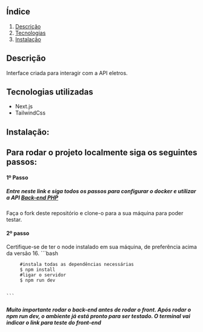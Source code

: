 <h2>Índice</h2>

1. [ Descrição ](#sobre)
2. [ Tecnologias](#techs)
3. [ Instalação ](#install)


<a name="descricao"></a>
## Descrição

Interface criada para interagir com a API eletros. 

<a name="techs"></a>
## Tecnologias utilizadas
- Next.js
- TailwindCss

<a name="install"></a>
## Instalação: 
<h2>Para rodar o projeto localmente siga os seguintes passos: </h2>

 <h4>1º Passo</h4>
     
  <h5>Entre neste link e siga todos os passos para configurar o docker e utilizar a API <a name="api-php" href="https://github.com/joaobuga35/backend-eletro-php" target="_blank">Back-end PHP</a></h5>
  <p>Faça o fork deste repositório e clone-o para a sua máquina para poder testar.</p>

  <h4>2º passo</h4>
  Certifique-se de ter o node instalado em sua máquina, de preferência acima da versão 16.
  ```bash
           
         #instala todas as dependências necessárias
         $ npm install
         #ligar o servidor
         $ npm run dev
           
         
    ```
  <h5>Muito importante rodar o back-end antes de rodar o front. Após rodar o npm run dev, o ambiente já está pronto para ser testado. O terminal vai indicar o link para teste do front-end</h5>


